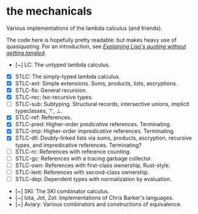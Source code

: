 # the mechanicals

Various implementations of the lambda calculus (and friends).

The code here is hopefully pretty readable: but makes heavy use of quasiquoting.
For an introduction, see [*Explaining Lisp's quoting without getting tangled*](quasiquoting).

* [~] LC: The untyped lambda calculus.
* [x] STLC: The simply-typed lambda calculus.
* [x] STLC-ext: Simple extensions. Sums, products, lists, ascryptions.
* [x] STLC-fix: General recursion.
* [x] STLC-rec: Iso-recursive types.
* [ ] STLC-sub: Subtyping. Structural records, intersective unions, implicit typeclasses, ⊤, ⊥.
* [x] STLC-ref: References.
* [x] STLC-pred: Higher-order *predicative* references. Terminating.
* [x] STLC-imp: Higher-order *impredicative* references. Terminating.
* [x] STLC-dll: Doubly-linked lists via sums, products, ascryption, recursive types, and impredicative references. Terminating?
* [ ] STLC-rc: References with reference counting.
* [ ] STLC-gc: References with a tracing garbage collector.
* [ ] STLC-own: References with first-class ownership, Rust-style.
* [ ] STLC-lent: References with second-class ownership.
* [ ] STLC-dep: Dependent types with normalization by evaluation.
* [~] SKI: The SKI combinator calculus.
* [~] Iota, Jot, Zot: Implementations of Chris Barker's languages.
* [~] Aviary: Various combinators and constructions of equivalence.


[quasiquoting]: https://cadence.moe/blog/2022-10-17-explaining-lisp-quoting-without-getting-tangled
